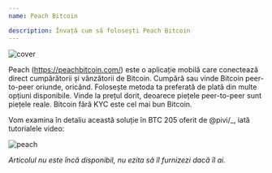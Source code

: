 ```yaml
---
name: Peach Bitcoin

description: Învață cum să folosești Peach Bitcoin
---
```


![cover](assets/cover.webp)

Peach (https://peachbitcoin.com/) este o aplicație mobilă care conectează direct cumpărătorii și vânzătorii de Bitcoin. Cumpără sau vinde Bitcoin peer-to-peer oriunde, oricând. Folosește metoda ta preferată de plată din multe opțiuni disponibile. Vinde la prețul dorit, deoarece piețele peer-to-peer sunt piețele reale. Bitcoin fără KYC este cel mai bun Bitcoin.

Vom examina în detaliu această soluție în BTC 205 oferit de @pivi/\_, iată tutorialele video:

![peach](https://youtu.be/ziwhv9KqVkM)

_Articolul nu este încă disponibil, nu ezita să îl furnizezi dacă îl ai._